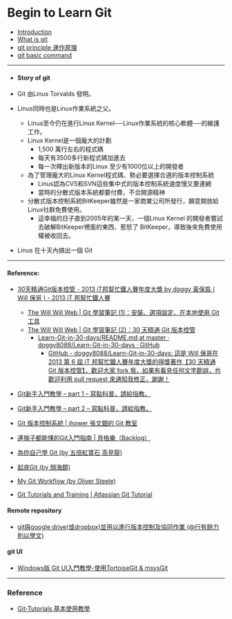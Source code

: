 # Begin to Learn Git

* [Introduction](Introduction/Introduction.md)
* [What is git](Introduction/WhatisGit.md)
* [git principle 運作原理](Introduction/gitinternalprinciple.md)
* [git basic command](Introduction/gitBasicCommand.md)

---

* #### Story of git
* Git 由Linus Torvalds 發明。

* Linus同時也是Linux作業系統之父。

  * Linus至今仍在進行Linux Kernel──Linux作業系統的核心軟體──的維護工作。
  * Linux Kernel是一個龐大的計劃
    * 1,500 萬行左右的程式碼
    * 每天有3500多行新程式碼加進去
    * 每一次釋出新版本的Linux 至少有1000位以上的開發者
  * 為了管理龐大的Linux Kernel程式碼、勢必要選擇合適的版本控制系統
    * Linus認為CVS和SVN這些集中式的版本控制系統速度慢又要連網
    * 當時的分散式版本系統都要付費，不合開源精神
  * 分散式版本控制系統BitKeeper雖然是一家商業公司所發行，願意開放給Linux社群免費使用。
    * 這幸福的日子直到2005年的某一天，一個Linux Kernel 的開發者嘗試去破解BitKeeper裡面的東西、惹怒了 BitKeeper，導致後來免費使用權被收回去。

* Linus 在十天內搞出一個 Git

---

#### Reference:

* [30天精通Git版本控管 - 2013 iT邦幫忙鐵人賽年度大獎 by doggy 黃保翕 ( Will 保哥 ) - 2013 iT 邦幫忙鐵人賽](https://ithelp.ithome.com.tw/users/20004901/ironman/525)
  * [The Will Will Web | Git 學習筆記 (1)：安裝、選項設定、在本地使用 Git 工具](https://blog.miniasp.com/post/2013/08/18/Learning-Git-Part-1-Installation-Options-Tool-Usage-on-Local)
  * [The Will Will Web | Git 學習筆記 (2)：30 天精通 Git 版本控管](https://blog.miniasp.com/post/2013/11/03/Learning-Git-Part-2-Master-Git-in-30-days)
    * [Learn-Git-in-30-days/README.md at master · doggy8088/Learn-Git-in-30-days · GitHub](https://github.com/doggy8088/Learn-Git-in-30-days/blob/master/zh-tw/README.md)
      * [GitHub - doggy8088/Learn-Git-in-30-days: 這是 Will 保哥在 2013 第 6 屆 iT 邦幫忙鐵人賽年度大獎的得獎著作【30 天精通 Git 版本控管】，歡迎大家 fork 我，如果有看見任何文字勘誤，也歡迎利用 pull request 來通知我修正，謝謝！](https://github.com/doggy8088/Learn-Git-in-30-days)
* [Git新手入門教學 – part 1 – 寫點科普，請給指教。](https://hellolynn.hpd.io/2017/01/18/git新手入門教學-part-1/)
* [Git新手入門教學 – part 2 – 寫點科普，請給指教。](https://hellolynn.hpd.io/2017/01/18/git新手入門教學-part-2/)

* [Git 版本控制系統 \| ihower 張文鈿的 Git 教室](https://ihower.tw/git/#sec3)

* [連猴子都能懂的Git入門指南 \| 貝格樂（Backlog）](https://backlog.com/git-tutorial/tw/)

* [為你自己學 Git \(by 五倍紅寶石 高見龍\)](https://gitbook.tw)

* [起底Git \(by 顏海鏡\)](http://yanhaijing.com/git/2017/01/19/deep-git-0/)

* [My Git Workflow \(by Oliver Steele\)](http://blog.osteele.com/2008/05/my-git-workflow/)

* [Git Tutorials and Training \| Atlassian Git Tutorial](https://www.atlassian.com/git/tutorials)

#### Remote repository

* [git與google drive\(或dropbox\)並用以進行版本控制及協同作業 \(@行有餘力 則以學文\)](http://sigmundtzeng.blogspot.tw/2015/04/gitgoogle-drivedropbox.html)

#### git UI

* [Windows版 Git UI入門教學-使用TortoiseGit & msysGit](http://www.coder.com.tw/blog/system/windows_git_tortoisegit_msysgit/)

----
### Reference
- [Git-Tutorials 基本使用教學](https://github.com/twtrubiks/Git-Tutorials/blob/master/README.md)

